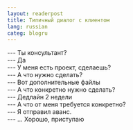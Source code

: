 ```yaml
---
layout: readerpost
title: Типичный диалог с клиентом
lang: russian
categ: blogru
---
```


--- Ты консультант?  
--- Да  
--- У меня есть проект, сделаешь?  
--- А что нужно сделать?  
--- Вот дополнительные файлы  
--- А что конкретно нужно сделать?  
--- Дедлайн 2 недели  
--- А что от меня требуется конкретно?  
--- Я отправил аванс.  
--- ... Хорошо, приступаю  
